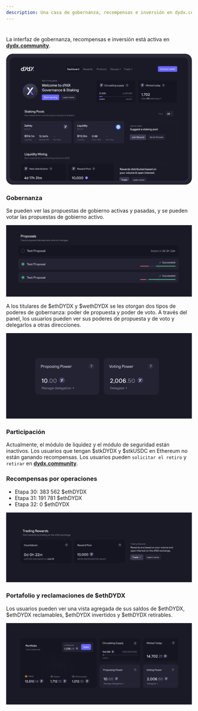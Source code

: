 ```yaml
---
description: Una casa de gobernanza, recompensas e inversión en dydx.community
---
```


#

La interfaz de gobernanza, recompensas e inversión está activa en [**dydx.community**](https://dydx.community).

![Gana y reclama recompensas, o vota por propuestas](../.gitbook/assets/4.1-landing-page-interface.png)

### Gobernanza

Se pueden ver las propuestas de gobierno activas y pasadas, y se pueden votar las propuestas de gobierno activo.

![Rastrear el estado de la propuesta y votar sobre los cambios](../.gitbook/assets/4.2-track-proposals.png)

A los titulares de $ethDYDX y $wethDYDX se les otorgan dos tipos de poderes de gobernanza: poder de propuesta y poder de voto. A través del panel, los usuarios pueden ver sus poderes de propuesta y de voto y delegarlos a otras direcciones.

![Delegar tus poderes de propuesta y de votación](../.gitbook/assets/4.3-delegate-voting.png)

### Participación

Actualmente, el módulo de liquidez y el módulo de seguridad están inactivos. Los usuarios que tengan $stkDYDX y $stkUSDC en Ethereum no están ganando recompensas. Los usuarios pueden `solicitar el retiro` y `retirar` en [**dydx.community**](https://dydx.community).

### Recompensas por operaciones



* Etapa 30: 383 562 $ethDYDX
* Etapa 31: 191 781 $ethDYDX
* Etapa 32: 0 $ethDYDX



![Realizar operaciones para recibir recompensas](../.gitbook/assets/4.5-trade-to-rewards.png)

### Portafolio y reclamaciones de $ethDYDX

Los usuarios pueden ver una vista agregada de sus saldos de $ethDYDX, $ethDYDX reclamables, $ethDYDX invertidos y $ethDYDX retirables.

![Reclama tus recompensas](../.gitbook/assets/4.6-claim-rewards.png)
